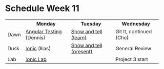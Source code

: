# Schedule Week 11

<table>
  <tr>
    <th></th>
    <th>Monday</th>
    <th>Tuesday</th>
    <th>Wednesday</th>
  </tr>
  <tr>
    <td>Dawn</td>
    <td><a href="https://github.com/sf-wdi-14/notes/blob/master/lectures/week-11/_1_monday/dawn/angular-testing.md">Angular Testing</a> (Dennis)</td>
    <td><a href="https://github.com/sf-wdi-14/notes/blob/master/lectures/week-11/_2_tuesday/dawn/show-and-tell.md">Show and tell (learn)</a></td>
    <td>Git It, continued (Cho)</td>
  </tr>
  <tr>
    <td>Dusk</td>
    <td><a href='https://github.com/sf-wdi-14/notes/blob/master/lectures%2Fweek-11%2F_1_monday%2Fdusk%2Fionic.md'>Ionic</a> (Ilias)</td>
    <td><a href="https://github.com/sf-wdi-14/notes/blob/master/lectures/week-11/_2_tuesday/dusk/show-and-tell-presentation.md">Show and tell (present)</a></td>
    <td>General Review</td>
  </tr>
  <tr>
    <td>Lab</td>
    <td><a href='https://github.com/sf-wdi-14/notes/blob/master/assignments%2Fweek-11%2Fionic-lab.md'>Ionic Lab</a></td>
    <td></td>
    <td>Project 3 start</td>
  </tr>
</table>
